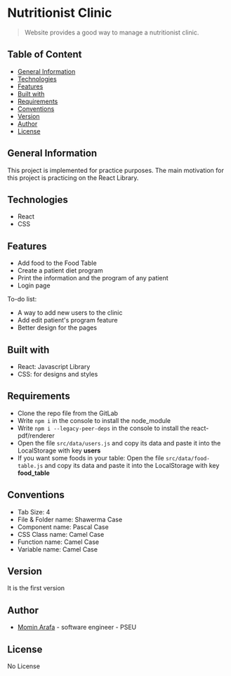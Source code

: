 # Nutritionist Clinic
> Website provides a good way to manage a nutritionist clinic.

## Table of Content
  - [General Information](#general-information)
  - [Technologies](#technologies)
  - [Features](#features)
  - [Built with](#built-with)
  - [Requirements](#requirements)
  - [Conventions](#conventions)
  - [Version](#version)
  - [Author](#author)
  - [License](#license)

## General Information
This project is implemented for practice purposes. The main motivation for this project is practicing on the React Library.

## Technologies
 * React
 * CSS

## Features 
 * Add food to the Food Table
 * Create a patient diet program 
 * Print the information and the program of any patient 
 * Login page

 To-do list:
 * A way to add new users to the clinic 
 * Add edit patient's program feature
 * Better design for the pages

## Built with
 * React: Javascript Library
 * CSS: for designs and styles

## Requirements
 * Clone the repo file from the GitLab
 * Write ``` npm i ``` in the console to install the node_module
 * Write ``` npm i --legacy-peer-deps ``` in the console to install the react-pdf/renderer
 * Open the file ``` src/data/users.js ``` and copy its data and paste it into the LocalStorage with key **users**
 * If you want some foods in your table: Open the file ``` src/data/food-table.js ``` and copy its data and paste it into the LocalStorage with key **food_table**

## Conventions
 * Tab Size: 4
 * File & Folder name: Shawerma Case
 * Component name: Pascal Case
 * CSS Class name: Camel Case
 * Function name: Camel Case
 * Variable name: Camel Case
  

## Version
 It is the first version

## Author
  * [Momin Arafa](mailto:cp.momen@gmail.com) - software engineer - PSEU 

## License
No License